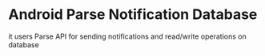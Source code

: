 # Android Parse Notification Database
it users Parse API for sending notifications and read/write operations on database
